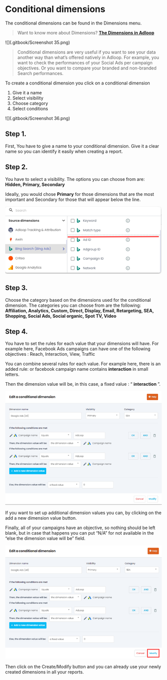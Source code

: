 # Conditional dimensions

The conditional dimensions can be found in the Dimensions menu.

> Want to know more about Dimensions? [**The Dimensions in Adloop**](Dimensions-in-Adloop/)

!\[]\(.gitbook/Screenshot 35.png)

> Conditional dimensions are very useful if you want to see your data another way than what’s offered natively in Adloop. For example, you want to check the performances of your Social Ads per campaign objectives. Or you want to compare your branded and non-branded Search performances.

To create a conditional dimension you click on a conditional dimension

1. Give it a name
2. Select visibility
3. Choose category
4. Select conditions

!\[]\(.gitbook/Screenshot 36.png)

## Step 1.

First, You have to give a name to your conditional dimension. Give it a clear name so you can identify it easily when creating a report.

## Step 2.

You have to select a visibility. The options you can choose from are: **Hidden, Primary, Secondary**

Ideally, you would chose **Primary** for those dimensions that are the most important and Secondary for those that will appear below the line.

![](.gitbook/image-20231009-141512.png)

## Step 3.

Choose the category based on the dimensions used for the conditional dimension. The categories you can choose from are the following: **Affiliation, Analytics, Custom, Direct, Display, Email, Retargeting, SEA, Shopping, Social Ads, Social organic, Spot TV, Video**

## Step 4.

You have to set the rules for each value that your dimensions will have. For example here, Facebook Ads campaigns can have one of the following objectives : Reach, Interaction, View, Traffic

You can combine several rules for each value. For example here, there is an added rule: or facebook campaign name contains **interaction** in small letters.&#x20;

Then the dimension value will be, in this case, a fixed value : “ **interaction** ”.

![](.gitbook/image-20231009-141607.png)

If you want to set up additional dimension values you can, by clicking on the add a new dimension value button.&#x20;

Finally, all of your campaigns have an objective, so nothing should be left blank, but in case that happens you can put “N/A” for not available in the “else the dimension value will be” field.

![](.gitbook/image-20231009-141652.png)

Then click on the Create/Modify button and you can already use your newly created dimensions in all your reports.
